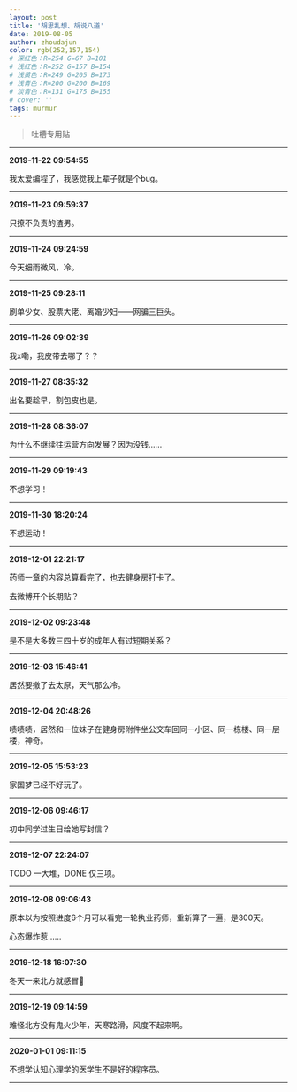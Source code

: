```yaml
---
layout: post
title: '胡思乱想、胡说八道'
date: 2019-08-05
author: zhoudajun
color: rgb(252,157,154)
# 深红色：R=254 G=67 B=101
# 浅红色：R=252 G=157 B=154
# 浅黄色：R=249 G=205 B=173
# 浅青色：R=200 G=200 B=169
# 淡青色：R=131 G=175 B=155
# cover: ''
tags: murmur
---
```


> 吐槽专用贴

---

**2019-11-22 09:54:55**

我太爱编程了，我感觉我上辈子就是个bug。

---

**2019-11-23 09:59:37**

只撩不负责的渣男。

---

**2019-11-24 09:24:59**

今天细雨微风，冷。

---

**2019-11-25 09:28:11**

刷单少女、股票大佬、离婚少妇——网骗三巨头。

---

**2019-11-26 09:02:39**

我x嘞，我皮带去哪了？？

---

**2019-11-27 08:35:32**

出名要趁早，割包皮也是。

---

**2019-11-28 08:36:07**

为什么不继续往运营方向发展？因为没钱......

---

**2019-11-29 09:19:43**

不想学习！

---

**2019-11-30 18:20:24**

不想运动！

---

**2019-12-01 22:21:17**

药师一章的内容总算看完了，也去健身房打卡了。

去微博开个长期贴？

---

**2019-12-02 09:23:48**

是不是大多数三四十岁的成年人有过短期关系？

---

**2019-12-03 15:46:41**

居然要撤了去太原，天气那么冷。

---

**2019-12-04 20:48:26**

啧啧啧，居然和一位妹子在健身房附件坐公交车回同一小区、同一栋楼、同一层楼，神奇。

---

**2019-12-05 15:53:23**

家国梦已经不好玩了。

---

**2019-12-06 09:46:17**

初中同学过生日给她写封信？

---

**2019-12-07 22:24:07**

TODO 一大堆，DONE 仅三项。

---

**2019-12-08 09:06:43**

原本以为按照进度6个月可以看完一轮执业药师，重新算了一遍，是300天。

心态爆炸惹......

---

**2019-12-18 16:07:30**

冬天一来北方就感冒🤧

---

**2019-12-19 09:14:59**

难怪北方没有鬼火少年，天寒路滑，风度不起来啊。

---

**2020-01-01 09:11:15**

不想学认知心理学的医学生不是好的程序员。

---





